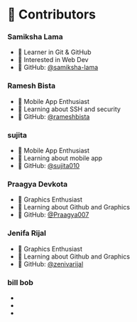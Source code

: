 
# 👥 Contributors

### Samiksha Lama
- 🧠 Learner in Git & GitHub
- 💼 Interested in Web Dev
- 🔗 GitHub: [@samiksha-lama](https://github.com/samiksha-lama)

### Ramesh Bista
- 📱 Mobile App Enthusiast
- 🔐 Learning about SSH and security
- 🔗 GitHub: [@rameshbista](./people/ramesh-bista.md)

### sujita
- 📱 Mobile App Enthusiast
- 🔐 Learning about mobile app
- 🔗 GitHub: [@sujita010](./people/sujita.md)

### Praagya Devkota
- 📱 Graphics Enthusiast
- 🔐 Learning about Github and Graphics
- 🔗 GitHub: [@Praagya007](./people/praagya.md)

### Jenifa Rijal
- 📱 Graphics Enthusiast
- 🔐 Learning about Github and Graphics
- 🔗 GitHub: [@zenivarijal](https://github.com/zenivarijal/)

### bill bob
- 
- 
- 